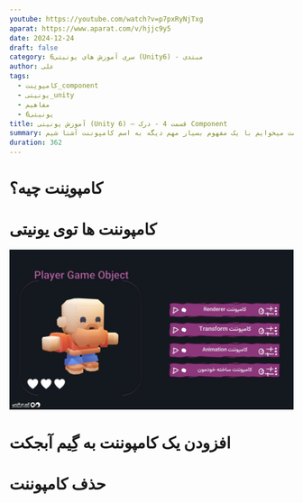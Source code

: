 ```yaml
---
youtube: https://youtube.com/watch?v=p7pxRyNjTxg
aparat: https://www.aparat.com/v/hjjc9y5
date: 2024-12-24
draft: false
category: سری آموزش های یونیتی6 (Unity6) - مبتدی
author: علی
tags:
  - کامپونِنت_component
  - یونیتی_unity
  - مفاهیم
  - یونیتی6
title: آموزش یونیتی (Unity 6) – قسمت 4 - درک Component
summary: توی این قسمت میخوایم با یک مفهوم بسیار مهم دیگه به اسم کامپوننت آشنا شیم.
duration: 362
---
```

# کامپونِنت چیه؟

# کامپوننت ها توی یونیتی

![](attachments/what-is-component.jpg)

# افزودن یک کامپوننت به گِیم آبجکت
# حذف کامپوننت
